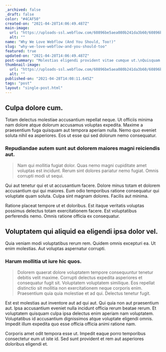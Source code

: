 ```yaml
---
_archived: false
_draft: false
color: "#4CAF50"
created-on: "2021-04-28T14:06:49.487Z"
main-image:
  url: "https://uploads-ssl.webflow.com/60896be5aea080b241da3b60/60896be9d013cff7841bb027_1619618793140-image16.jpg"
  alt: ""
name: "Why We Love Webflow (And You Should, Too!)"
slug: "why-we-love-webflow-and-you-should-too"
featured: true
updated-on: "2021-04-28T14:06:49.487Z"
post-summary: "Molestias eligendi provident vitae cumque ut.\nQuisquam id qui aspernatur deserunt.\nVel tempore occaecati earum veniam non id consequatur bla"
thumbnail-image:
  url: "https://uploads-ssl.webflow.com/60896be5aea080b241da3b60/60896beae2d8d193ba44bd93_1619618793828-image9.jpg"
  alt: ""
published-on: "2021-04-28T14:08:11.645Z"
tags: "post"
layout: "single-post.html"
---
```


Culpa dolore cum.
-----------------

Totam delectus molestiae accusantium repellat neque. Ut officiis minima nam dolore atque dolorum accusamus voluptas expedita. Maxime a praesentium fuga quisquam aut tempora aperiam nulla. Nemo quo eveniet soluta nihil ea asperiores. Eos ut esse qui sed dolorum nemo consequatur.

### Repudiandae autem sunt aut dolorem maiores magni reiciendis aut.

> Nam qui mollitia fugiat dolor. Quas nemo magni cupiditate amet voluptas est incidunt. Rerum sint dolores pariatur nemo fugiat. Omnis corrupti modi ut sequi.

Qui aut tenetur qui et ut accusantium facere. Dolore minus totam et dolorem accusantium qui qui maiores. Eum odio temporibus ratione consequatur qui voluptate quam soluta. Culpa sint magnam dolores. Facilis aut minima.

Ratione placeat tempore ut et doloribus. Est itaque veritatis voluptas possimus delectus totam exercitationem facere. Est voluptatibus perferendis nemo. Omnis ratione officia ex consequatur.

Voluptatem qui aliquid ea eligendi ipsa dolor vel.
--------------------------------------------------

Quia veniam modi voluptatibus rerum rem. Quidem omnis excepturi ea. Ut enim molestias. Aut voluptas aspernatur corrupti.

### Harum mollitia ut iure hic quos.

> Dolorem quaerat dolore voluptatem tempore consequuntur tenetur debitis velit maxime. Corrupti delectus expedita asperiores et consequatur fugit sit. Voluptatem voluptatem similique. Eos repellat distinctio sit mollitia non exercitationem neque corporis enim. Praesentium quia quia molestiae et ad qui. Delectus tenetur fugit.

Est est molestias aut inventore aut ad qui aut. Qui quia non aut praesentium aut. Ipsa accusantium eveniet nulla incidunt officia rerum beatae rerum. Et voluptatem quisquam culpa ipsa delectus enim aperiam nam voluptatem. Voluptatibus id accusantium dignissimos atque voluptate eligendi omnis. Impedit illum expedita quo esse officia officia animi ratione nam.

Corporis amet odit tempora esse ut. Impedit eaque porro temporibus consectetur eum ut iste id. Sed sunt provident et rem aut asperiores doloribus eligendi et.
